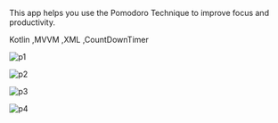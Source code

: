 This app helps you use the Pomodoro Technique to improve focus and productivity.

Kotlin ,MVVM ,XML ,CountDownTimer



![p1](https://github.com/user-attachments/assets/39ab59cc-db6e-4fea-ac3f-72479a597170)

![p2](https://github.com/user-attachments/assets/e1e15d40-34e0-4c57-9468-dc0cb18f4e5b)

![p3](https://github.com/user-attachments/assets/12dffc40-6d33-4a53-a9c6-a01beacd9908)

![p4](https://github.com/user-attachments/assets/56d8cd04-1bfc-4345-bd0b-2cc98469a57e)


